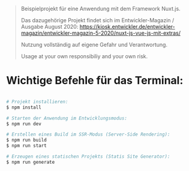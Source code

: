 > Beispielprojekt für eine Anwendung mit dem Framework Nuxt.js.
>
> Das dazugehörige Projekt findet sich im Entwickler-Magazin / Ausgabe August 2020:
> https://kiosk.entwickler.de/entwickler-magazin/entwickler-magazin-5-2020/nuxt-js-vue-js-mit-extras/
>
> Nutzung vollständig auf eigene Gefahr und Verantwortung.
>
> Usage at your own responsibiliy and your own risk.

# Wichtige Befehle für das Terminal:
```bash

# Projekt installieren:
$ npm install

# Starten der Anwendung im Entwicklungsmodus:
$ npm run dev

# Erstellen eines Build im SSR-Modus (Server-Side Rendering):
$ npm run build
$ npm run start

# Erzeugen eines statischen Projekts (Statis Site Generator):
$ npm run generate
